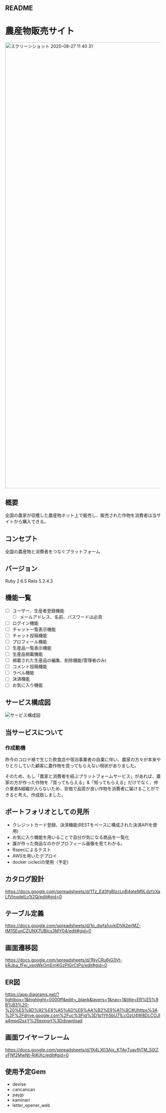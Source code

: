 ## README

# 農産物販売サイト
<img width="1439" alt="スクリーンショット 2020-08-27 11 40 31" src="https://user-images.githubusercontent.com/58016658/92447030-b0921f00-f1f1-11ea-87f3-0f0fff6b0478.png">

## 概要
全国の農家が収穫した農産物ネット上で販売し、販売された作物を消費者は当サイトから購入できる。

## コンセプト
全国の農産物と消費者をつなぐプラットフォーム

## バージョン
Ruby 2.6.5 Rails 5.2.4.3

## 機能一覧
- [ ] ユーザー、生産者登録機能
  - [ ] メールアドレス、名前、パスワードは必須
- [ ] ログイン機能
- [ ] チャット一覧表示機能
- [ ] チャット投稿機能
- [ ] プロフィール機能
- [ ] 生産品一覧表示機能
- [ ] 生産品掲載機能
- [ ] 掲載された生産品の編集、削除機能(管理者のみ)
- [ ] コメント投稿機能
- [ ] ラベル機能
- [ ] 決済機能
- [ ] お気に入り機能

## サービス構成図
![サービス構成図](https://user-images.githubusercontent.com/58016658/92571063-9b82c200-f2bd-11ea-8f37-8f94a5ff3e85.png)

## 当サービスについて

### 作成動機
昨今のコロナ禍で生じた飲食店や宿泊事業者の自粛に伴い、農家の方々が本来やりとりしていた顧客に農作物を買ってもらえない現状がありました。

そのため、もし「農家と消費者を結ぶプラットフォームサービス」があれば、農家の方が作った作物を「買ってもらえる」&「知ってもらえる」だけでなく、仲介業者&組織が入らないため、安価で品質が良い作物を消費者に届けることができると考え、作成致しました。

## ポートフォリオとしての見所
- クレジットカード登録、決済機能(RESTをベースに構成された決済APIを使用)
- お気に入り機能を用いることで自分が気になる商品を一覧化
- 誰が作った商品なのかがプロフィール画像を見てわかる。
- Rspecによるテスト
- AWSを用いたデプロイ
- docker cicleciの使用（予定)

## カタログ設計
https://docs.google.com/spreadsheets/d/1Tz_Ed3fgBlzcLpB4qteM9LdzfzXaLfVlnxdeILv1t2Q/edit#gid=0

## テーブル定義
https://docs.google.com/spreadsheets/d/1q_dwfa1uvklDVA2erMZ-tM1SEunCZUNX7UBlcs3MY04/edit#gid=0

## 画面遷移図
https://docs.google.com/spreadsheets/d/1NyCRu6jG3Vt-kRJba_fFej_veoWkOmEmKGzPIGrCtPs/edit#gid=0

## ER図
https://app.diagrams.net/?lightbox=1&highlight=0000ff&edit=_blank&layers=1&nav=1&title=ER%E5%9B%B3%20-%20%E5%8D%92%E6%A5%AD%E8%AA%B2%E9%A1%8C#Uhttps%3A%2F%2Fdrive.google.com%2Fuc%3Fid%3D1q1Yh5bU71LcGzU4W8DLCOJla4mpd2sxY%26export%3Ddownload

## 画面ワイヤーフレーム
https://docs.google.com/spreadsheets/d/1X4LX03Ajx_KTAyTvavfhTM_5IXZvFNf2MwNt-RiKjXc/edit#gid=0

## 使用予定Gem
- devise
- cancancan
- payjp
- kaminari
- letter_opener_web
